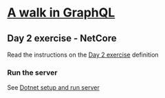 # [A walk in GraphQL](/README.md)

## Day 2 exercise - NetCore

Read the instructions on the [Day 2 exercise](../day_02.md#exercise) definition

### Run the server

 See [Dotnet setup and run server](../../../setup/netcore.md)
